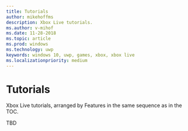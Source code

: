 ```yaml
---
title: Tutorials
author: mikehoffms
description: Xbox Live tutorials.
ms.author: v-mihof
ms.date: 11-28-2018
ms.topic: article
ms.prod: windows
ms.technology: uwp
keywords: windows 10, uwp, games, xbox, xbox live
ms.localizationpriority: medium
---
```


# Tutorials

Xbox Live tutorials, arranged by Features in the same sequence as in the TOC.

TBD